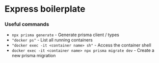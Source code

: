 # Express boilerplate

### Useful commands

- `npx prisma generate` - Generate prisma client / types
- `"docker ps"` - List all running containers
- `"docker exec -it <container name> sh"` - Access the container shell
- `docker exec -it <container name> npx prisma migrate dev` - Create a new prisma migration
